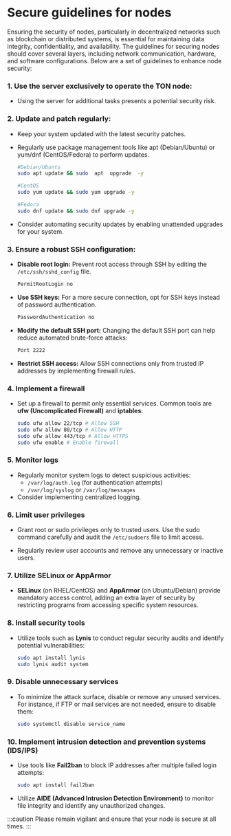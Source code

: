 # Secure guidelines for nodes

Ensuring the security of nodes, particularly in decentralized networks such as blockchain or distributed systems, is essential for maintaining data integrity, confidentiality, and availability. The guidelines for securing nodes should cover several layers, including network communication, hardware, and software configurations. Below are a set of guidelines to enhance node security:

### 1. Use the server exclusively to operate the TON node:

* Using the server for additional tasks presents a potential security risk.

### 2. Update and patch regularly:

* Keep your system updated with the latest security patches.  
* Regularly use package management tools like apt (Debian/Ubuntu) or yum/dnf (CentOS/Fedora) to perform updates.

	```bash
	#Debian/Ubuntu
	sudo apt update && sudo  apt  upgrade  -y
	
	#CentOS
	sudo yum update && sudo yum upgrade -y

	#Fedora
	sudo dnf update && sudo dnf upgrade -y
	```

* Consider automating security updates by enabling unattended upgrades for your system.

### 3. Ensure a robust SSH configuration:

* **Disable root login:** Prevent root access through SSH by editing the `/etc/ssh/sshd_config` file.

	```bash
	PermitRootLogin no
	```
* **Use SSH keys:** For a more secure connection, opt for SSH keys instead of password authentication.
	```bash
	PasswordAuthentication no
	```
* **Modify the default SSH port:** Changing the default SSH port can help reduce automated brute-force attacks:

	```bash
	Port 2222
	```
*	**Restrict SSH access:** Allow SSH connections only from trusted IP addresses by implementing firewall rules.

### 4. Implement a firewall

* Set up a firewall to permit only essential services. Common tools are **ufw (Uncomplicated Firewall)** and **iptables**:

	```bash
	sudo ufw allow 22/tcp # Allow SSH
	sudo ufw allow 80/tcp # Allow HTTP
	sudo ufw allow 443/tcp # Allow HTTPS
	sudo ufw enable # Enable firewall
	```

### 5. Monitor logs

* Regularly monitor system logs to detect suspicious activities:
    *  `/var/log/auth.log` (for authentication attempts)
    *  `/var/log/syslog` or `/var/log/messages`
* Consider implementing centralized logging.

### 6. Limit user privileges

* Grant root or sudo privileges only to trusted users. Use the sudo command carefully and audit the `/etc/sudoers` file to limit access.

* Regularly review user accounts and remove any unnecessary or inactive users.

### 7. Utilize SELinux or AppArmor

*  **SELinux** (on RHEL/CentOS) and **AppArmor** (on Ubuntu/Debian) provide mandatory access control, adding an extra layer of security by restricting programs from accessing specific system resources.

### 8. Install security tools

* Utilize tools such as **Lynis** to conduct regular security audits and identify potential vulnerabilities:

	```bash
	sudo apt install lynis
	sudo lynis audit system
	```

### 9. Disable unnecessary services 

* To minimize the attack surface, disable or remove any unused services. For instance, if FTP or mail services are not needed, ensure to disable them: 

	```bash
	sudo systemctl disable service_name
	```

### 10. Implement intrusion detection and prevention systems (IDS/IPS)

* Use tools like **Fail2ban** to block IP addresses after multiple failed login attempts:

	```bash
	sudo apt install fail2ban
	```

* Utilize **AIDE (Advanced Intrusion Detection Environment)** to monitor file integrity and identify any unauthorized changes.

:::caution
Please remain vigilant and ensure that your node is secure at all times.
:::
